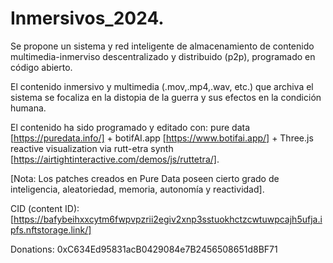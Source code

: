 # Inmersivos_2024.
Se propone un sistema y red inteligente de almacenamiento de contenido multimedia-inmerviso descentralizado y distribuido (p2p), programado en código abierto. 

El contenido inmersivo y multimedia (.mov,.mp4,.wav, etc.)  que archiva el sistema se focaliza en la distopia de la guerra y sus efectos en la condición humana. 

El contenido ha sido programado y editado con: pure data [https://puredata.info/] + botifAI.app [https://www.botifai.app/] + Three.js reactive visualization via rutt-etra synth [https://airtightinteractive.com/demos/js/ruttetra/].

[Nota: Los patches creados en Pure Data poseen cierto grado de inteligencia, aleatoriedad, memoria, autonomía y reactividad]. 

CID (content ID): [https://bafybeihxxcytm6fwpvpzrii2egiv2xnp3sstuokhctzcwtuwpcajh5ufja.ipfs.nftstorage.link/]

Donations: 0xC634Ed95831acB0429084e7B2456508651d8BF71
